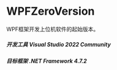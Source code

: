 # WPFZeroVersion
WPF框架开发上位机软件的起始版本。



##### 开发工具	Visual Studio 2022 Community

##### 目标框架	.NET Framework 4.7.2

